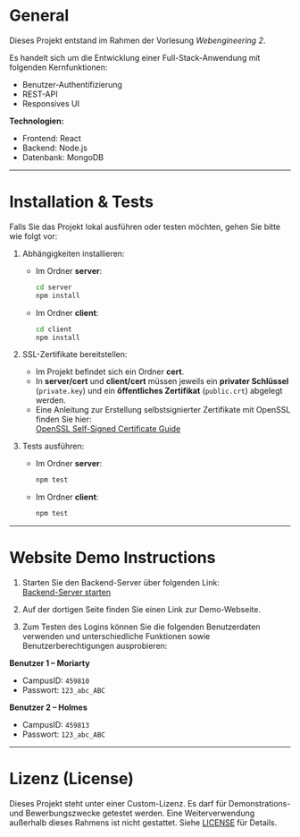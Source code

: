# General  
Dieses Projekt entstand im Rahmen der Vorlesung *Webengineering 2*.  

Es handelt sich um die Entwicklung einer Full-Stack-Anwendung mit folgenden Kernfunktionen:  
- Benutzer-Authentifizierung  
- REST-API  
- Responsives UI  

**Technologien:**  
- Frontend: React  
- Backend: Node.js  
- Datenbank: MongoDB  

---

# Installation & Tests  

Falls Sie das Projekt lokal ausführen oder testen möchten, gehen Sie bitte wie folgt vor:  

1. Abhängigkeiten installieren:  
   - Im Ordner **server**:  
     ```bash
     cd server
     npm install
     ```  
   - Im Ordner **client**:  
     ```bash
     cd client
     npm install
     ```  

2. SSL-Zertifikate bereitstellen:  
   - Im Projekt befindet sich ein Ordner **cert**.  
   - In **server/cert** und **client/cert** müssen jeweils ein **privater Schlüssel** (`private.key`) und ein **öffentliches Zertifikat** (`public.crt`) abgelegt werden.  
   - Eine Anleitung zur Erstellung selbstsignierter Zertifikate mit OpenSSL finden Sie hier:  
     [OpenSSL Self-Signed Certificate Guide](https://www.openssl.org/docs/manmaster/man1/openssl-req.html)  

3. Tests ausführen:  
   - Im Ordner **server**:  
     ```bash
     npm test
     ```  
   - Im Ordner **client**:  
     ```bash
     npm test
     ```  

---

# Website Demo Instructions  

1. Starten Sie den Backend-Server über folgenden Link:  
   [Backend-Server starten](https://webapplication-amhb.onrender.com)  

2. Auf der dortigen Seite finden Sie einen Link zur Demo-Webseite.  

3. Zum Testen des Logins können Sie die folgenden Benutzerdaten verwenden und unterschiedliche Funktionen sowie Benutzerberechtigungen ausprobieren:  

**Benutzer 1 – Moriarty**  
- CampusID: `459810`  
- Passwort: `123_abc_ABC`  

**Benutzer 2 – Holmes**  
- CampusID: `459813`  
- Passwort: `123_abc_ABC`  

---

# Lizenz (License)  
Dieses Projekt steht unter einer Custom-Lizenz. Es darf für Demonstrations- und Bewerbungszwecke getestet werden. Eine Weiterverwendung außerhalb dieses Rahmens ist nicht gestattet. Siehe [LICENSE](./LICENSE) für Details.
